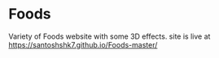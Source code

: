 # Foods
Variety of Foods website with some 3D effects.
site is live at https://santoshshk7.github.io/Foods-master/
